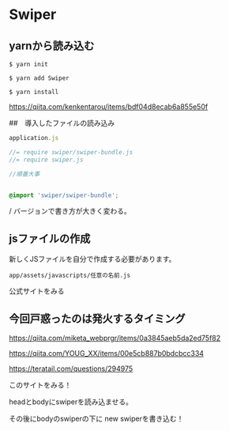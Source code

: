 # Swiper

## yarnから読み込む


```
$ yarn init

$ yarn add Swiper

$ yarn install
```
https://qiita.com/kenkentarou/items/bdf04d8ecab6a855e50f

##　導入したファイルの読み込み

```javascript
application.js

//= require swiper/swiper-bundle.js
//= require swiper.js

//順番大事

```

```css

@import 'swiper/swiper-bundle';

```

/ バージョンで書き方が大きく変わる。

## jsファイルの作成

新しくJSファイルを自分で作成する必要があります。

```
app/assets/javascripts/任意の名前.js
```

公式サイトをみる


## 今回戸惑ったのは発火するタイミング

https://qiita.com/miketa_webprgr/items/0a3845aeb5da2ed75f82

https://qiita.com/YOUG_XX/items/00e5cb887b0bdcbcc334

https://teratail.com/questions/294975

このサイトをみる！

headとbodyにswiperを読み込ませる。

その後にbodyのswiperの下に
new swiperを書き込む！
